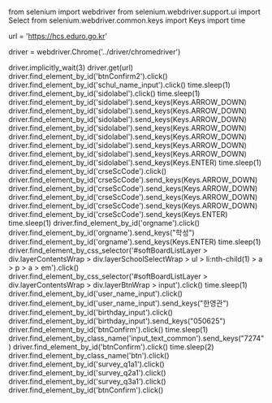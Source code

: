 from selenium import webdriver
from selenium.webdriver.support.ui import Select
from selenium.webdriver.common.keys import Keys
import time

url = 'https://hcs.eduro.go.kr'

driver = webdriver.Chrome('../driver/chromedriver')

driver.implicitly_wait(3)
driver.get(url)
driver.find_element_by_id('btnConfirm2').click()
driver.find_element_by_id('schul_name_input').click()
time.sleep(1)
driver.find_element_by_id('sidolabel').click()
time.sleep(1)
driver.find_element_by_id('sidolabel').send_keys(Keys.ARROW_DOWN)
driver.find_element_by_id('sidolabel').send_keys(Keys.ARROW_DOWN)
driver.find_element_by_id('sidolabel').send_keys(Keys.ARROW_DOWN)
driver.find_element_by_id('sidolabel').send_keys(Keys.ARROW_DOWN)
driver.find_element_by_id('sidolabel').send_keys(Keys.ARROW_DOWN)
driver.find_element_by_id('sidolabel').send_keys(Keys.ARROW_DOWN)
driver.find_element_by_id('sidolabel').send_keys(Keys.ARROW_DOWN)
driver.find_element_by_id('sidolabel').send_keys(Keys.ENTER)
time.sleep(1)
driver.find_element_by_id('crseScCode').click()
driver.find_element_by_id('crseScCode').send_keys(Keys.ARROW_DOWN)
driver.find_element_by_id('crseScCode').send_keys(Keys.ARROW_DOWN)
driver.find_element_by_id('crseScCode').send_keys(Keys.ARROW_DOWN)
driver.find_element_by_id('crseScCode').send_keys(Keys.ARROW_DOWN)
driver.find_element_by_id('crseScCode').send_keys(Keys.ENTER)
time.sleep(1)
driver.find_element_by_id('orgname').click()
driver.find_element_by_id('orgname').send_keys("학성")
driver.find_element_by_id('orgname').send_keys(Keys.ENTER)
time.sleep(1)
driver.find_element_by_css_selector('#softBoardListLayer > div.layerContentsWrap > div.layerSchoolSelectWrap > ul > li:nth-child(1) > a > p > a > em').click()
driver.find_element_by_css_selector('#softBoardListLayer > div.layerContentsWrap > div.layerBtnWrap > input').click()
time.sleep(1)
driver.find_element_by_id('user_name_input').click()
driver.find_element_by_id('user_name_input').send_keys("한영관")
driver.find_element_by_id('birthday_input').click()
driver.find_element_by_id('birthday_input').send_keys("050625")
driver.find_element_by_id('btnConfirm').click()
time.sleep(1)
driver.find_element_by_class_name('input_text_common').send_keys("7274")
driver.find_element_by_id('btnConfirm').click()
time.sleep(2)
driver.find_element_by_class_name('btn').click()
driver.find_element_by_id('survey_q1a1').click()
driver.find_element_by_id('survey_q2a1').click()
driver.find_element_by_id('survey_q3a1').click()
driver.find_element_by_id('btnConfirm').click()
